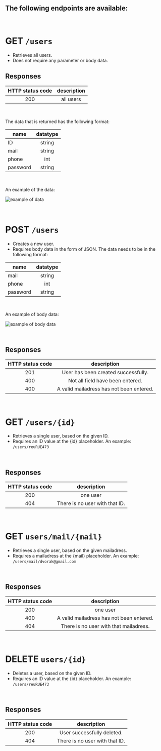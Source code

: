 ## The following endpoints are available:

<br>

# GET `/users`
* Retrieves all users.
* Does not require any parameter or body data.

## Responses
| HTTP status code      | description  |
|:---------------------:|:------------:|
| 200                   | all users    |

<br>

The data that is returned has the following format:

| name      | datatype  |
| ----------|:---------:|
| ID        | string    |
| mail      | string    |
| phone     | int       |
| password  | string    |

<br/>

An example of the data:

![example of data](https://i.imgur.com/QyzE1S1.png)

<br/>

# POST `/users`
* Creates a new user.
* Requires body data in the form of JSON. The data needs to be in the following format:

| name      | datatype  |
| ----------|:---------:|
| mail      | string    |
| phone     | int       |
| password  | string    |

<br/>

An example of body data:

![example of body data](https://i.imgur.com/DedmLx3.png)

<br>

## Responses
| HTTP status code      | description                             |
|:---------------------:|:---------------------------------------:|
| 201                   | User has been created successfully.     |
| 400                   | Not all field have been entered.        |
| 400                   | A valid mailadress has not been entered.|

<br>

# GET `/users/{id}`
* Retrieves a single user, based on the given ID.
* Requires an ID value at the {id} placeholder. An example: `/users/reuRUE473`

<br>

## Responses
| HTTP status code      | description                             |
|:---------------------:|:---------------------------------------:|
| 200                   | one user                                |
| 404                   | There is no user with that ID.          |

<br>

# GET `users/mail/{mail}`
* Retrieves a single user, based on the given mailadress.
* Requires a mailadress at the {mail} placeholder. An example: `/users/mail/dvorak@gmail.com`

<br>

## Responses
| HTTP status code      | description                               |
|:---------------------:|:-----------------------------------------:|
| 200                   | one user                                  |
| 400                   | A valid mailadress has not been entered.  |
| 404                   | There is no user with that mailadress.    |

<br>

# DELETE `users/{id}`
* Deletes a user, based on the given ID.
* Requires an ID value at the {id} placeholder. An example: `/users/reuRUE473`

<br>

## Responses
| HTTP status code      | description                               |
|:---------------------:|:-----------------------------------------:|
| 200                   | User successfully deleted.                |
| 404                   | There is no user with that ID.            |

<br>